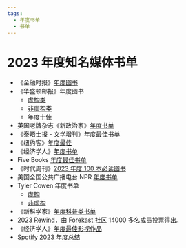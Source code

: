 ```yaml
---
tags:
  - 年度书单
  - 书单
---
```

# 2023 年度知名媒体书单

- 《金融时报》[年度图书](https://www.ft.com/booksof2023)
- 《华盛顿邮报》年度图书
  - [虚构类](http://archive.today/723nT)
  - [非虚构类](http://archive.today/g0QfI)
  - [年度十佳](http://archive.today/UUwzQ)
- 英国老牌杂志《新政治家》[年度书单](https://www.newstatesman.com/culture/books/2023/11/best-books-of-the-year-2023)
- 《泰晤士报 - 文学增刊》[年度最佳书单](https://www.the-tls.co.uk/articles/tls-books-of-the-year-2023/)
- 《纽约客》[年度最佳](https://www.newyorker.com/best-books-2023?mbid=social_twitter)
- 《经济学人》[年度书单](https://www.economist.com/culture/2023/12/01/the-best-books-of-2023-as-chosen-by-the-economist)
- Five Books [年度最佳书单](https://fivebooks.com/books/best-books-of-2023/)
- 《时代周刊》[2023 年度 100 本必读图书](https://time.com/collection/must-read-books-2023/)
- 美国全国公共广播电台 NPR [年度书单](https://apps.npr.org/best-books/#view=covers&year=2023)
- Tyler Cowen 年度书单
  - [虚构](https://marginalrevolution.com/marginalrevolution/2023/11/my-favorite-fiction-books-of-2023.html)
  - [非虚构](https://marginalrevolution.com/marginalrevolution/2023/11/best-non-fiction-books-of-2023.html)
- 《新科学家》[年度科普类书单](https://www.newscientist.com/article/mg26034670-400-the-22-best-non-fiction-and-popular-science-books-of-2023/)
- [2023 Rewind](https://www.2023rewind.com/)，由 [Forekast 社区](https://forekast.com/) 14000 多名成员投票得出。
- 《经济学人》[年度最佳影视作品](https://www.economist.com/culture/2023/11/17/the-economists-pick-of-the-best-television-shows-of-2023)
- Spotify [2023 年度总结](https://newsroom.spotify.com/2023-11-29/wrapped-user-experience-2023/)
